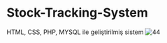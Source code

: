 # Stock-Tracking-System
HTML, CSS, PHP, MYSQL ile geliştirilmiş sistem
![44](https://user-images.githubusercontent.com/78687726/176269211-4a1c1659-dbea-4db3-adee-6ed04703789c.jpg)
